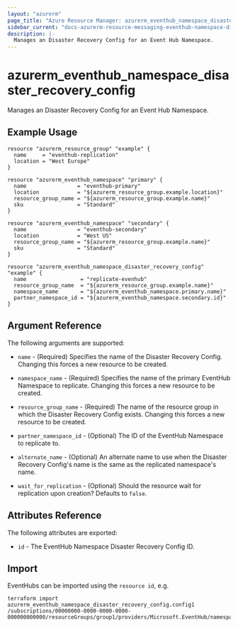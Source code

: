```yaml
---
layout: "azurerm"
page_title: "Azure Resource Manager: azurerm_eventhub_namespace_disaster_recovery_config"
sidebar_current: "docs-azurerm-resource-messaging-eventhub-namespace-disaster-recovery-config"
description: |-
  Manages an Disaster Recovery Config for an Event Hub Namespace.
---
```


# azurerm_eventhub_namespace_disaster_recovery_config

Manages an Disaster Recovery Config for an Event Hub Namespace.

## Example Usage

```hcl
resource "azurerm_resource_group" "example" {
  name     = "eventhub-replication"
  location = "West Europe"
}

resource "azurerm_eventhub_namespace" "primary" {
  name                = "eventhub-primary"
  location            = "${azurerm_resource_group.example.location}"
  resource_group_name = "${azurerm_resource_group.example.name}"
  sku                 = "Standard"
}

resource "azurerm_eventhub_namespace" "secondary" {
  name                = "eventhub-secondary"
  location            = "West US"
  resource_group_name = "${azurerm_resource_group.example.name}"
  sku                 = "Standard"
}

resource "azurerm_eventhub_namespace_disaster_recovery_config" "example" {
  name                 = "replicate-evenhub"
  resource_group_name  = "${azurerm_resource_group.example.name}"
  namespace_name       = "${azurerm_eventhub_namespace.primary.name}"
  partner_namespace_id = "${azurerm_eventhub_namespace.secondary.id}"
}
```

## Argument Reference

The following arguments are supported:

* `name` - (Required) Specifies the name of the Disaster Recovery Config. Changing this forces a new resource to be created.

* `namespace_name` - (Required) Specifies the name of the primary EventHub Namespace to replicate. Changing this forces a new resource to be created.

* `resource_group_name` - (Required) The name of the resource group in which the Disaster Recovery Config exists. Changing this forces a new resource to be created.

* `partner_namespace_id` - (Optional) The ID of the EventHub Namespace to replicate to.

* `alternate_name` - (Optional) An alternate name to use when the Disaster Recovery Config's name is the same as the replicated namespace's name. 

* `wait_for_replication` - (Optional) Should the resource wait for replication upon creation? Defaults to `false`.

## Attributes Reference

The following attributes are exported:

* `id` - The EventHub Namespace Disaster Recovery Config ID.

## Import

EventHubs can be imported using the `resource id`, e.g.

```shell
terraform import azurerm_eventhub_namespace_disaster_recovery_config.config1 /subscriptions/00000000-0000-0000-0000-000000000000/resourceGroups/group1/providers/Microsoft.EventHub/namespaces/namespace1/disasterRecoveryConfigs/config1
```
